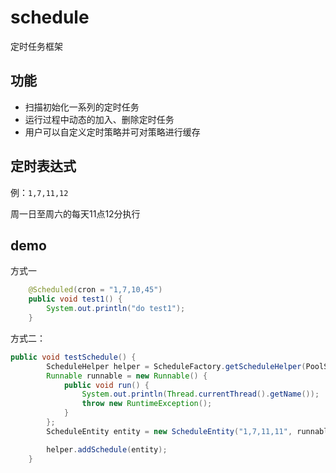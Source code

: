 # schedule
定时任务框架

## 功能

* 扫描初始化一系列的定时任务
* 运行过程中动态的加入、删除定时任务
* 用户可以自定义定时策略并可对策略进行缓存

## 定时表达式

例：`1,7,11,12`

周一日至周六的每天11点12分执行

## demo

方式一

```java
	@Scheduled(cron = "1,7,10,45")
	public void test1() {
		System.out.println("do test1");
	}
```

方式二：

```java
public void testSchedule() {
		ScheduleHelper helper = ScheduleFactory.getScheduleHelper(PoolScheduleStrategy.class);
		Runnable runnable = new Runnable() {
			public void run() {
				System.out.println(Thread.currentThread().getName());
				throw new RuntimeException();
			}
		};
		ScheduleEntity entity = new ScheduleEntity("1,7,11,11", runnable);

		helper.addSchedule(entity);
	}
```




